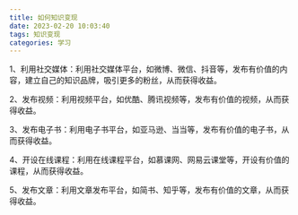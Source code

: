 ```yaml
---
title: 如何知识变现
date: 2023-02-20 10:03:40
tags: 知识变现
categories: 学习
---
```

<!-- ## 如何知识变现 -->

1、利用社交媒体：利用社交媒体平台，如微博、微信、抖音等，发布有价值的内容，建立自己的知识品牌，吸引更多的粉丝，从而获得收益。

2、发布视频：利用视频平台，如优酷、腾讯视频等，发布有价值的视频，从而获得收益。

3、发布电子书：利用电子书平台，如亚马逊、当当等，发布有价值的电子书，从而获得收益。

4、开设在线课程：利用在线课程平台，如慕课网、网易云课堂等，开设有价值的课程，从而获得收益。

5、发布文章：利用文章发布平台，如简书、知乎等，发布有价值的文章，从而获得收益。